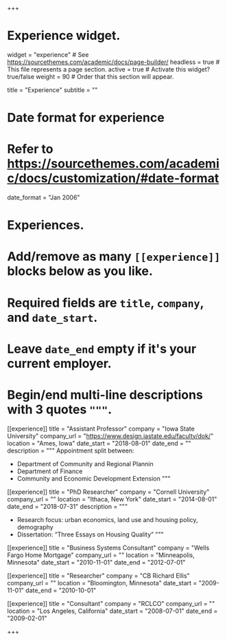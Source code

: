 +++
# Experience widget.
widget = "experience"  # See https://sourcethemes.com/academic/docs/page-builder/
headless = true  # This file represents a page section.
active = true  # Activate this widget? true/false
weight = 90  # Order that this section will appear.

title = "Experience"
subtitle = ""

# Date format for experience
#   Refer to https://sourcethemes.com/academic/docs/customization/#date-format
date_format = "Jan 2006"

# Experiences.
#   Add/remove as many `[[experience]]` blocks below as you like.
#   Required fields are `title`, `company`, and `date_start`.
#   Leave `date_end` empty if it's your current employer.
#   Begin/end multi-line descriptions with 3 quotes `"""`.
[[experience]]
  title = "Assistant Professor"
  company = "Iowa State University"
  company_url = "https://www.design.iastate.edu/faculty/dok/"
  location = "Ames, Iowa"
  date_start = "2018-08-01"
  date_end = ""
  description = """
  Appointment split between:
  
  * Department of Community and Regional Plannin
  * Department of Finance
  * Community and Economic Development Extension
  """

[[experience]]
  title = "PhD Researcher"
  company = "Cornell University"
  company_url = ""
  location = "Ithaca, New York"
  date_start = "2014-08-01"
  date_end = "2018-07-31"
  description = """
  * Research focus: urban economics, land use and housing policy, demography
  * Dissertation: “Three Essays on Housing Quality”
  """
  
[[experience]]
  title = "Business Systems Consultant"
  company = "Wells Fargo Home Mortgage"
  company_url = ""
  location = "Minneapolis, Minnesota"
  date_start = "2010-11-01"
  date_end = "2012-07-01"

[[experience]]
  title = "Researcher"
  company = "CB Richard Ellis"
  company_url = ""
  location = "Bloomington, Minnesota"
  date_start = "2009-11-01"
  date_end = "2010-10-01"
  
[[experience]]
  title = "Consultant"
  company = "RCLCO"
  company_url = ""
  location = "Los Angeles, California"
  date_start = "2008-07-01"
  date_end = "2009-02-01"
  
+++
